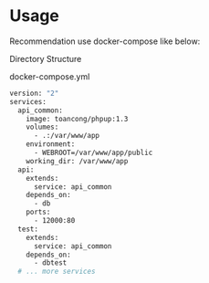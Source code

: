 # Usage #

Recommendation use docker-compose like below:

  Directory Structure

  docker-compose.yml

  ``` bash
  version: "2"
  services:
    api_common:
      image: toancong/phpup:1.3
      volumes:
        - .:/var/www/app
      environment:
        - WEBROOT=/var/www/app/public
      working_dir: /var/www/app
    api:
      extends:
        service: api_common
      depends_on:
        - db
      ports:
        - 12000:80
    test:
      extends:
        service: api_common
      depends_on:
        - dbtest
    # ... more services
  ```

